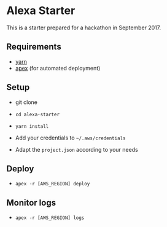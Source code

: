 # Alexa Starter

This is a starter prepared for a hackathon in September 2017.

## Requirements

- [yarn](https://yarnpkg.com/en/)
- [apex](http://apex.run/) (for automated deployment)

## Setup

- git clone
- `cd alexa-starter`
- `yarn install`

- Add your credentials to `~/.aws/credentials`
- Adapt the `project.json` according to your needs

## Deploy

- `apex -r [AWS_REGION] deploy`

## Monitor logs

 - `apex -r [AWS_REGION] logs`
